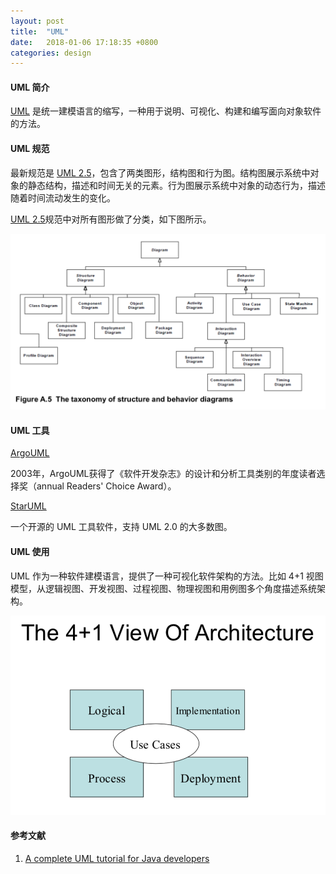 ```yaml
---
layout: post
title:  "UML"
date:   2018-01-06 17:18:35 +0800
categories: design
---
```

#### UML 简介

[UML][UML] 是统一建模语言的缩写，一种用于说明、可视化、构建和编写面向对象软件的方法。

#### UML 规范

最新规范是 [UML 2.5][UML 2.5]，包含了两类图形，结构图和行为图。结构图展示系统中对象的静态结构，描述和时间无关的元素。行为图展示系统中对象的动态行为，描述随着时间流动发生的变化。

[UML 2.5][UML 2.5]规范中对所有图形做了分类，如下图所示。

![diagram][diagram]

#### UML 工具

[ArgoUML][ArgoUML]

2003年，ArgoUML获得了《软件开发杂志》的设计和分析工具类别的年度读者选择奖（annual Readers' Choice Award）。

[StarUML][StarUML]

一个开源的 UML 工具软件，支持 UML 2.0 的大多数图。

#### UML 使用

UML 作为一种软件建模语言，提供了一种可视化软件架构的方法。比如 4+1 视图模型，从逻辑视图、开发视图、过程视图、物理视图和用例图多个角度描述系统架构。

![4+1][4+1]

#### 参考文献

1. [A complete UML tutorial for Java developers][tutorial]

[UML]: https://zh.wikipedia.org/wiki/统一建模语言
[UML 2.5]: http://www.omg.org/spec/UML/2.5/PDF
[diagram]: /images/2018-01-06/diagram.png "The taxonomy of structure and behavior diagrams"
[ArgoUML]: https://zh.wikipedia.org/wiki/StarUML
[StarUML]: https://zh.wikipedia.org/wiki/ArgoUML
[tutorial]: http://www.codemanship.co.uk/parlezuml
[4+1]: /images/2018-01-06/4+1.png "The 4+1 View Of Architecture"
